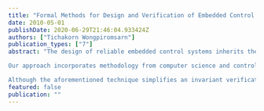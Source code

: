 ```yaml
---
title: "Formal Methods for Design and Verification of Embedded Control Systems: Application to an Autonomous Vehicle"
date: 2010-05-01
publishDate: 2020-06-29T21:46:04.933424Z
authors: ["Tichakorn Wongpiromsarn"]
publication_types: ["7"]
abstract: "The design of reliable embedded control systems inherits the difficulties involved in designing both control systems and distributed (concurrent) computing systems. Design bugs in these systems may arise from the unforeseen interactions among the computing, communication and control subsystems. Motivated by the difficulties of finding this type of design bugs, this thesis develops mathematical frameworks, based on formal methods, to facilitate the design and analysis of such embedded systems. An expressive specification language of linear temporal logic (LTL) is used to specify the desired system properties. The practicality of the proposed frameworks is demonstrated through autonomous vehicle case studies and autonomous urban driving problems.<br/><br/>

Our approach incorporates methodology from computer science and control, including model checking, theorem proving, synthesis of digital designs, reachability analysis, Lyapunov-type methods and receding horizon control. This thesis consists of two complementary parts, namely, verification and design. First, we introduce Periodically Controlled Hybrid Automata (PCHA), a subclass of hybrid automata that abstractly captures a common design pattern in embedded control systems. New sufficient conditions that exploit the structure of PCHAs in order to simplify their invariant verification are presented.<br/><br/>

Although the aforementioned technique simplifies an invariant verification of PCHAs, finding a proper invariant remains a challenging problem. To complement the verification efforts, in the second part of the thesis, we present a methodology for automatic synthesis of embedded control software that provides a formal guarantee of system correctness, with respect to its desired properties expressed in linear temporal logic. The correctness of the system is guaranteed even in the presence of an adversary (typically arising from changes in the environments), disturbances and modeling errors. A receding horizon framework is proposed to alleviate the associated computational complexity of LTL synthesis. The effectiveness of this framework is demonstrated through the autonomous urban driving problems."
featured: false
publication: ""
---
```

